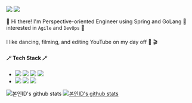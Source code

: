 [<img src="https://img.shields.io/badge/Tech Blog-black?style=flat-square&logo=GitHub&logoColor=white" />](https://medium.com/@itsinil)
[<img src="https://img.shields.io/badge/itsinil@gmail.com-blue?style=flat-square&logo=Gmail&logoColor=white" />](itsinil@gmail.com)

🙌  Hi there! I'm Perspective-oriented Engineer using Spring and GoLang 👊<br>
interested in `Agile` and `DevOps` 💖
#### 


I like dancing, filming, and editing YouTube on my day off 🕺 🎬


#### 🪄 Tech Stack  🪄

- <img src="https://img.shields.io/badge/Golang-black?style=flat-square&logo=go&logoColor=white"> <img src="https://img.shields.io/badge/blockchain-121D33?style=flat-square&logo=go&logoColor=white"> <img src="https://img.shields.io/badge/Java-007396?style=flat-square&logo=Java&logoColor=white"> <img src="https://img.shields.io/badge/Spring Boot-brightgreen?style=flat-square&logo=Spring&logoColor=white"> 
- <img src="https://img.shields.io/badge/Elastic Stack-005571?style=flat-square&logo=Elastic Stack&logoColor=white"> <img src="https://img.shields.io/badge/Prometheus-E6522C?style=flat-square&logo=Prometheus&logoColor=white"> <img src="https://img.shields.io/badge/Grafana-F46800?style=flat-square&logo=Grafana&logoColor=white">


![본인ID's github stats](https://github-readme-stats-gocheat.vercel.app/api?username=bluecheat&count_private=true&show_icons=true&theme=dracula)
[![본인ID's github stats](https://github-readme-stats.vercel.app/api/top-langs/?username=bluecheat&show_icons=true&hide_border=true&title_color=004386&icon_color=004386&layout=compact)](https://github.com/본인ID)





















<!---
gocheat/gocheat is a ✨ special ✨ repository because its `README.md` (this file) appears on your GitHub profile.
You can click the Preview link to take a look at your changes.
--->
